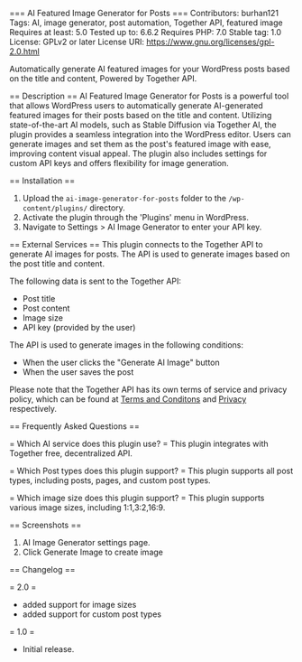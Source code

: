 === AI Featured Image Generator for Posts ===
Contributors: burhan121
Tags: AI, image generator, post automation, Together API, featured image
Requires at least: 5.0
Tested up to: 6.6.2
Requires PHP: 7.0
Stable tag: 1.0
License: GPLv2 or later
License URI: https://www.gnu.org/licenses/gpl-2.0.html

Automatically generate AI featured images for your WordPress posts based on the title and content, Powered by Together API.

== Description ==
AI Featured Image Generator for Posts is a powerful tool that allows WordPress users to automatically generate AI-generated featured images for their posts based on the title and content. Utilizing state-of-the-art AI models, such as Stable Diffusion via Together AI, the plugin provides a seamless integration into the WordPress editor. Users can generate images and set them as the post's featured image with ease, improving content visual appeal. The plugin also includes settings for custom API keys and offers flexibility for image generation.

== Installation ==
1. Upload the `ai-image-generator-for-posts` folder to the `/wp-content/plugins/` directory.
2. Activate the plugin through the 'Plugins' menu in WordPress.
3. Navigate to Settings > AI Image Generator to enter your API key.

== External Services ==
This plugin connects to the Together API to generate AI images for posts. The API is used to generate images based on the post title and content.

The following data is sent to the Together API:

* Post title
* Post content
* Image size
* API key (provided by the user)

The API is used to generate images in the following conditions:

* When the user clicks the "Generate AI Image" button
* When the user saves the post

Please note that the Together API has its own terms of service and privacy policy, which can be found at [Terms and Conditons](https://www.together.ai/terms-of-service) and [Privacy](https://www.together.ai/privacy) respectively.

== Frequently Asked Questions ==

= Which AI service does this plugin use? =
This plugin integrates with Together free, decentralized API.

= Which Post types does this plugin support? =
This plugin supports all post types, including posts, pages, and custom post types.

= Which image size does this plugin support? =
This plugin supports various image sizes, including 1:1,3:2,16:9.

== Screenshots ==
1. AI Image Generator settings page.
2. Click Generate Image to create image

== Changelog ==

= 2.0 =
* added support for image sizes
* added support for custom post types

= 1.0 =
* Initial release.
